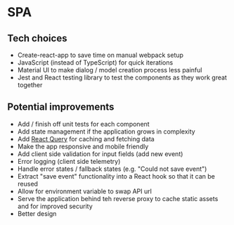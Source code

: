 # SPA

## Tech choices

- Create-react-app to save time on manual webpack setup
- JavaScript (instead of TypeScript) for quick iterations
- Material UI to make dialog / model creation process less painful
- Jest and React testing library to test the components as they work great together

## Potential improvements

- Add / finish off unit tests for each component
- Add state management if the application grows in complexity
- Add [React Query](https://react-query.tanstack.com/) for caching and fetching data
- Make the app responsive and mobile friendly
- Add client side validation for input fields (add new event)
- Error logging (client side telemetry)
- Handle error states / fallback states (e.g. "Could not save event")
- Extract "save event" functionality into a React hook so that it can be reused
- Allow for environment variable to swap API url
- Serve the application behind teh reverse proxy to cache static assets and for improved security
- Better design
